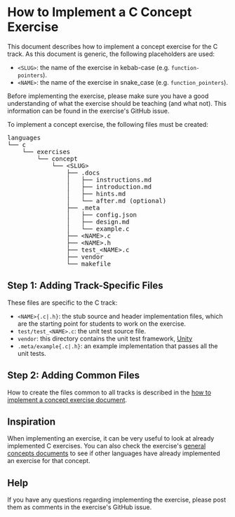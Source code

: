 # How to Implement a C Concept Exercise

This document describes how to implement a concept exercise for the C track. As this document is generic, the following placeholders are used:

- `<SLUG>`: the name of the exercise in kebab-case (e.g. `function-pointers`).
- `<NAME>`: the name of the exercise in snake_case (e.g. `function_pointers`).

Before implementing the exercise, please make sure you have a good understanding  of what the exercise should be teaching (and what not). This information can be found in the exercise's GitHub issue.

To implement a concept exercise, the following files must be created:
<pre>
languages
└── c
    └── exercises
        └── concept
            └── &lt;SLUG&gt;
                ├── .docs
                │   ├── instructions.md
                │   ├── introduction.md
                │   ├── hints.md
                │   └── after.md (optional)
                ├── .meta
                │   ├── config.json
                │   ├── design.md
                │   └── example.c
                ├── &lt;NAME&gt;.c
                ├── &lt;NAME&gt;.h
                ├── test_&lt;NAME&gt;.c
                ├── vendor
                └── makefile
</pre>

## Step 1: Adding Track-Specific Files

These files are specific to the C track:

- `<NAME>{.c|.h}`: the stub source and header implementation files, which are the starting point for students to work on the exercise.
- `test/test_<NAME>.c`: the unit test source file.
- `vendor`: this directory contains the unit test framework, [Unity][unity]
- `.meta/example{.c|.h}`:  an example implementation that passes all the unit tests.

## Step 2: Adding Common Files

How to create the files common to all tracks is described in the [how to implement a concept exercise document][how-to-implement-a-concept-exercise].

## Inspiration

When implementing an exercise, it can be very useful to look at already implemented C exercises. You can also check the exercise's [general concepts documents][reference] to see if other languages have already implemented an exercise for that concept.

## Help

If you have any questions regarding implementing the exercise, please post them as comments in the exercise's GitHub issue.

[unity]: http://www.throwtheswitch.org/unity
[how-to-implement-a-concept-exercise]: ../../../docs/maintainers/generic-how-to-implement-a-concept-exercise.md
[reference]: ../../../reference
